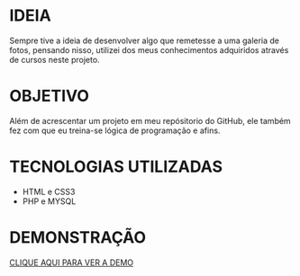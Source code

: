 # IDEIA
Sempre tive a ideia de desenvolver algo que remetesse a uma galeria de fotos, pensando nisso, utilizei dos meus conhecimentos adquiridos através de cursos neste projeto. 

# OBJETIVO
Além de acrescentar um projeto em meu repósitorio do GitHub, ele também fez com que eu treina-se lógica de programação e afins.

# TECNOLOGIAS UTILIZADAS
- HTML e CSS3
- PHP e MYSQL

# DEMONSTRAÇÃO
<a href="http://galeria-github.000webhostapp.com/index.php">CLIQUE AQUI PARA VER A DEMO</a>
